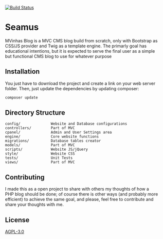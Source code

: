 [![Build Status](https://travis-ci.org/MVinhas/mvinhas-blog.svg?branch=master)](https://travis-ci.org/github/MVinhas/mvinhas-blog)
# Seamus

MVinhas Blog is a MVC CMS blog build from scratch, only with Bootstrap as CSS/JS provider and Twig as a template engine. The primarly goal has educational intentions, but it is expected to serve the final user as a simple but functional CMS blog to use for whatever purpose

## Installation

You just have to download the project and create a link on your web server folder. Then, just update the dependencies by updating composer:

```bash
composer update
```
## Directory Structure
```
config/              Website and Database configurations
controllers/         Part of MVC
cpanel/              Admin and User Settings area
engine/              Core website functions
migrations/          Database tables creator
models/              Part of MVC
scripts/             Website JS/jQuery
style/               Website CSS
tests/               Unit Tests
views/               Part of MVC
```

## Contributing
I made this as a open project to share with others my thoughts of how a PHP blog should be done; of course there is other ways (and probably more efficient) to achieve the same goal, and please, feel free to contribute and share your thoughts with me.

## License
[AGPL-3.0](https://choosealicense.com/licenses/agpl-3.0/)